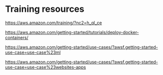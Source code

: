 Training resources
==================

https://aws.amazon.com/training/?nc2=h_ql_ce

https://aws.amazon.com/getting-started/tutorials/deploy-docker-containers/

https://aws.amazon.com/getting-started/use-cases/?awsf.getting-started-use-case=use-case%23ml

https://aws.amazon.com/getting-started/use-cases/?awsf.getting-started-use-case=use-case%23websites-apps